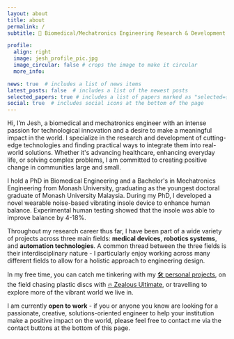 ```yaml
---
layout: about
title: about
permalink: /
subtitle: 🔬 Biomedical/Mechatronics Engineering Research & Development | 🥏 Ultimate Frisbee Athlete

profile:
  align: right
  image: jesh_profile_pic.jpg
  image_circular: false # crops the image to make it circular
  more_info: 

news: true  # includes a list of news items
latest_posts: false  # includes a list of the newest posts
selected_papers: true # includes a list of papers marked as "selected={true}"
social: true  # includes social icons at the bottom of the page
---
```


Hi, I’m Jesh, a biomedical and mechatronics engineer with an intense passion for technological innovation and a desire to make a meaningful impact in the world. I specialize in the research and development of cutting-edge technologies and finding practical ways to integrate them into real-world solutions. Whether it's advancing healthcare, enhancing everyday life, or solving complex problems, I am committed to creating positive change in communities large and small.

I hold a PhD in Biomedical Engineering and a Bachelor's in Mechatronics Engineering from Monash University, graduating as the youngest doctoral graduate of Monash University Malaysia. During my PhD, I developed a novel wearable noise-based vibrating insole device to enhance human balance. Experimental human testing showed that the insole was able to improve balance by 4-18%. 

Throughout my research career thus far, I have been part of a wide variety of projects across three main fields: **medical devices**, **robotics systems**, and **automation technologies**. A common thread between the three fields is their interdisciplinary nature - I particularly enjoy working across many different fields to allow for a holistic approach to engineering design.

In my free time, you can catch me tinkering with my [🛠️ personal projects](https://jeshaiahkhor.github.io/projects/), on the field chasing plastic discs with [🔥 Zealous Ultimate](https://www.instagram.com/zealousultimate/), or travelling to explore more of the vibrant world we live in.

I am currently **open to work** - if you or anyone you know are looking for a passionate, creative, solutions-oriented engineer to help your institution make a positive impact on the world, please feel free to contact me via the contact buttons at the bottom of this page.